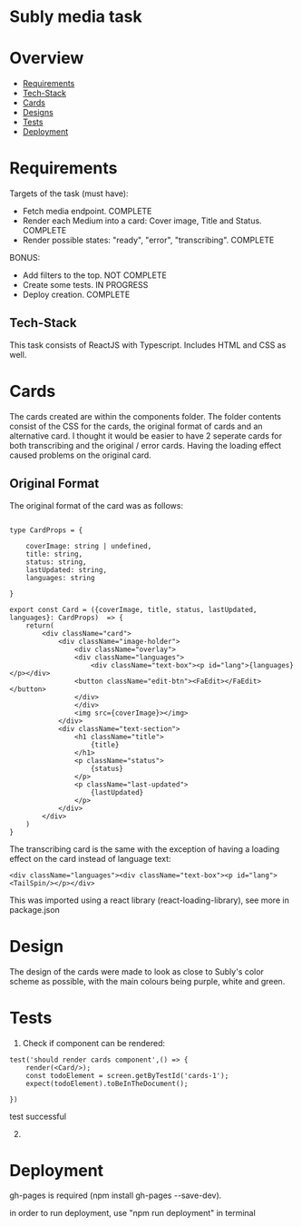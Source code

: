 # Subly media task




# Overview

- [Requirements](#requirements)
- [Tech-Stack](#tech-stack)
- [Cards](#cards)
- [Designs](#Design)
- [Tests](#tests)
- [Deployment](#deployment)


# Requirements

Targets of the task (must have):

- Fetch media endpoint. COMPLETE
- Render each Medium into a card: Cover image, Title and Status. COMPLETE
- Render possible states: "ready", "error", "transcribing". COMPLETE

BONUS:

- Add filters to the top. NOT COMPLETE
- Create some tests. IN PROGRESS
- Deploy creation. COMPLETE

## Tech-Stack

This task consists of ReactJS with Typescript. Includes HTML and CSS as well.

# Cards

The cards created are within the components folder. The folder contents consist of the CSS for the cards, the original format of cards and an alternative card. I thought it would be easier to have 2 seperate cards for both transcribing and the original / error cards. Having the loading effect caused problems on the original card.

## Original Format

The original format of the card was as follows:

```

type CardProps = {

    coverImage: string | undefined,
    title: string,
    status: string,
    lastUpdated: string,
    languages: string

}

export const Card = ({coverImage, title, status, lastUpdated, languages}: CardProps)  => {
    return(
        <div className="card">
            <div className="image-holder">
                <div className="overlay">
                <div className="languages">
                    <div className="text-box"><p id="lang">{languages}</p></div>
                <button className="edit-btn"><FaEdit></FaEdit></button>
                </div>
                </div>
                <img src={coverImage}></img>
            </div>
            <div className="text-section">
                <h1 className="title">
                    {title}
                </h1>
                <p className="status">
                    {status}
                </p>
                <p className="last-updated">
                    {lastUpdated}
                </p>
            </div>
        </div>
    )
}
```

The transcribing card is the same with the exception of having a loading effect on the card instead of language text:
```
<div className="languages"><div className="text-box"><p id="lang"><TailSpin/></p></div>

```

This was imported using a react library (react-loading-library), see more in package.json


# Design

The design of the cards were made to look as close to Subly's color scheme as possible, with the main colours being purple, white and green.

# Tests

1. Check if component can be rendered:

```
test('should render cards component',() => {
    render(<Card/>);
    const todoElement = screen.getByTestId('cards-1');
    expect(todoElement).toBeInTheDocument();

})
```

test successful

2.

# Deployment

gh-pages is required (npm install gh-pages --save-dev).

in order to run deployment, use "npm run deployment" in terminal